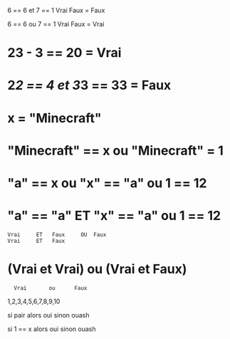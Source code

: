 6 == 6 et 7 == 1
Vrai       Faux  = Faux

6 == 6 ou 7 == 1
Vrai       Faux  = Vrai

# 23 - 3 == 20 = Vrai

# 2*2 == 4 et 3*3 == 33 = Faux

# x = "Minecraft"
# "Minecraft" == x ou "Minecraft" = 1

# "a" == x  ou  "x" == "a"  ou  1 == 12

# "a" == "a" ET "x" == "a" ou 1 == 12
    Vrai     ET   Faux     OU  Faux
    Vrai     ET   Faux

# (Vrai et Vrai) ou (Vrai et Faux)
      Vrai       ou      Faux    

1,2,3,4,5,6,7,8,9,10

si pair alors 
    oui 
sinon 
    ouash

si 1 == x alors 
    oui 
sinon 
    ouash

